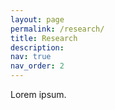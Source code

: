 ```yaml
---
layout: page
permalink: /research/
title: Research
description: 
nav: true
nav_order: 2
---
```


Lorem ipsum.
